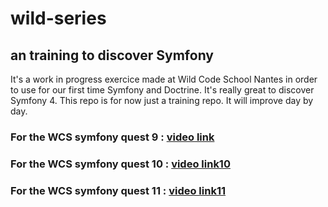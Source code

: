 # wild-series

## an training to discover Symfony
It's a work in progress exercice made at Wild Code School Nantes in order to use for our first time Symfony and Doctrine. 
It's really great to discover Symfony 4.
This repo is for now just a training repo. It will improve day by day.

### For the WCS symfony quest 9 : [video link](https://www.loom.com/share/fcb892dcc76a4544bb0d39d54a337de6)
### For the WCS symfony quest 10 : [video link10](https://www.loom.com/share/a7df8e13bade41868afa4410be67c6f7)
### For the WCS symfony quest 11 : [video link11](https://www.loom.com/share/9a12ada8c39b4f71aa56f9481d283147)
